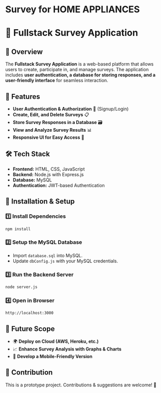 # Survey for HOME APPLIANCES 
# 📌 Fullstack Survey Application

## 📖 Overview  
The **Fullstack Survey Application** is a web-based platform that allows users to create, participate in, and manage surveys. The application includes **user authentication, a database for storing responses, and a user-friendly interface** for seamless interaction.  

## 🚀 Features  
- **User Authentication & Authorization** 🔐 (Signup/Login)  
- **Create, Edit, and Delete Surveys** 📋  
- **Store Survey Responses in a Database** 🗃️  
- **View and Analyze Survey Results** 📊  
- **Responsive UI for Easy Access** 📱  

## 🛠️ Tech Stack  
- **Frontend:** HTML, CSS, JavaScript  
- **Backend:** Node.js with Express.js  
- **Database:** MySQL  
- **Authentication:** JWT-based Authentication  

## 🔧 Installation & Setup  

### 1️⃣ Install Dependencies  
```sh
npm install
```

### 2️⃣ Setup the MySQL Database  
- Import `database.sql` into MySQL.  
- Update `dbConfig.js` with your MySQL credentials.  

### 3️⃣ Run the Backend Server  
```sh
node server.js
```

### 4️⃣ Open in Browser  
```arduino
http://localhost:3000
```

## 🔮 Future Scope  
- 🌍 **Deploy on Cloud (AWS, Heroku, etc.)**  
- 📈 **Enhance Survey Analysis with Graphs & Charts**  
- 📱 **Develop a Mobile-Friendly Version**  

## 🤝 Contribution  
This is a prototype project. Contributions & suggestions are welcome! 🚀  

